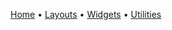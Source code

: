 [Home](https://github.com/copycat-killer/lain/wiki) • [Layouts](https://github.com/copycat-killer/lain/wiki/Layouts) • [Widgets](https://github.com/copycat-killer/lain/wiki/Widgets) • [Utilities](https://github.com/copycat-killer/lain/wiki/Utilities)
